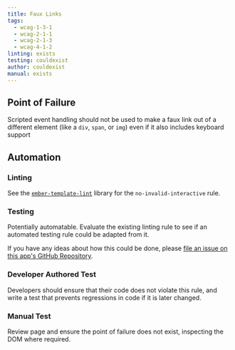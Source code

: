 ```yaml
---
title: Faux Links
tags: 
  - wcag-1-3-1
  - wcag-2-1-1
  - wcag-2-1-3
  - wcag-4-1-2
linting: exists
testing: couldexist
author: couldexist
manual: exists
---
```


## Point of Failure
Scripted event handling should not be used to make a faux link out of a different element (like a `div`, `span`, or `img`) even if it also includes keyboard support

## Automation

### Linting
See the [`ember-template-lint`](https://github.com/ember-template-lint/ember-template-lint) library for the `no-invalid-interactive` rule.

### Testing
Potentially automatable. Evaluate the existing linting rule to see if an automated testing rule could be adapted from it.

If you have any ideas about how this could be done, please [file an issue on this app's GitHub Repository](https://github.com/MelSumner/a11y-automation/issues).

### Developer Authored Test
Developers should ensure that their code does not violate this rule, and write a test that prevents regressions in code if it is later changed.

### Manual Test
Review page and ensure the point of failure does not exist, inspecting the DOM where required.